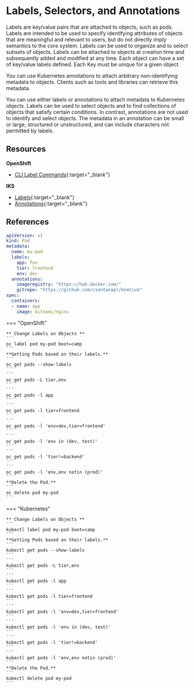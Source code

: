 # Labels, Selectors, and Annotations

Labels are key/value pairs that are attached to objects, such as pods. Labels are intended to be used to specify identifying attributes of objects that are meaningful and relevant to users, but do not directly imply semantics to the core system. Labels can be used to organize and to select subsets of objects. Labels can be attached to objects at creation time and subsequently added and modified at any time. Each object can have a set of key/value labels defined. Each Key must be unique for a given object.

You can use Kubernetes annotations to attach arbitrary non-identifying metadata to objects. Clients such as tools and libraries can retrieve this metadata.

You can use either labels or annotations to attach metadata to Kubernetes objects. Labels can be used to select objects and to find collections of objects that satisfy certain conditions. In contrast, annotations are not used to identify and select objects. The metadata in an annotation can be small or large, structured or unstructured, and can include characters not permitted by labels.

## Resources

**OpenShift**

- [CLI Label Commands](https://docs.openshift.com/container-platform/4.13/cli_reference/openshift_cli/developer-cli-commands.html){:target="_blank"}

**IKS**

- [Labels](https://kubernetes.io/docs/concepts/overview/working-with-objects/labels/){:target="_blank"}
- [Annotations](https://kubernetes.io/docs/concepts/overview/working-with-objects/annotations/){:target="_blank"}


## References

```yaml
apiVersion: v1
kind: Pod
metadata:
  name: my-pod
  labels:
    app: foo
    tier: frontend
    env: dev
  annotations:
    imageregistry: "https://hub.docker.com/"
    gitrepo: "https://github.com/csantanapr/knative"
spec:
  containers:
  - name: app
    image: bitnami/nginx
```

=== "OpenShift"

    ** Change Labels on Objects **
    ```
    oc label pod my-pod boot=camp
    ```
    **Getting Pods based on their labels.**
    ```
    oc get pods --show-labels
    ```
    ```
    oc get pods -L tier,env
    ```
    ```
    oc get pods -l app
    ```
    ```
    oc get pods -l tier=frontend
    ```
    ```
    oc get pods -l 'env=dev,tier=frontend'
    ```
    ```
    oc get pods -l 'env in (dev, test)'
    ```
    ```
    oc get pods -l 'tier!=backend'
    ```
    ```
    oc get pods -l 'env,env notin (prod)'
    ```
    **Delete the Pod.**
    ```
    oc delete pod my-pod
    ```

=== "Kubernetes"

    ** Change Labels on Objects **
    ```
    kubectl label pod my-pod boot=camp
    ```
    **Getting Pods based on their labels.**
    ```
    kubectl get pods --show-labels
    ```
    ```
    kubectl get pods -L tier,env
    ```
    ```
    kubectl get pods -l app
    ```
    ```
    kubectl get pods -l tier=frontend
    ```
    ```
    kubectl get pods -l 'env=dev,tier=frontend'
    ```
    ```
    kubectl get pods -l 'env in (dev, test)'
    ```
    ```
    kubectl get pods -l 'tier!=backend'
    ```
    ```
    kubectl get pods -l 'env,env notin (prod)'
    ```
    **Delete the Pod.**
    ```
    kubectl delete pod my-pod
    ```